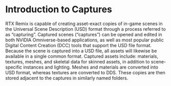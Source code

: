 # Introduction to Captures

RTX Remix is capable of creating asset-exact copies of in-game scenes in the Universal Scene Description (USD) format through a process referred to as “capturing”. Captured scenes (“captures”) can be opened and edited in both NVIDIA Omniverse-based applications, as well as most popular public Digital Content Creation (DCC) tools that support the USD file format.   Because the scene is captured into a USD file, all assets will likewise be available in a single common format. Captured assets include: materials, textures, meshes, and skeletal data for skinned assets, in addition to scene-specific instances and lighting.  Meshes and materials are converted into USD format, whereas textures are converted to DDS. These copies are then stored adjacent to the captures in similarly named folders.